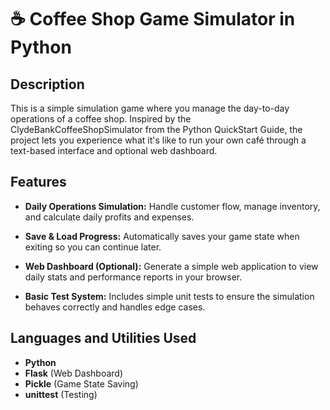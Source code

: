 <h1>☕️ Coffee Shop Game Simulator in Python</h1>

<h2>Description</h2>
This is a simple simulation game where you manage the day-to-day operations of a coffee shop. Inspired by the ClydeBankCoffeeShopSimulator from the Python QuickStart Guide, the project lets you experience what it's like to run your own café through a text-based interface and optional web dashboard.
<br />

<h2>Features</h2>

- <b>Daily Operations Simulation:</b> Handle customer flow, manage inventory, and calculate daily profits and expenses.

- <b>Save & Load Progress:</b> Automatically saves your game state when exiting so you can continue later.

- <b>Web Dashboard (Optional):</b> Generate a simple web application to view daily stats and performance reports in your browser.

- <b>Basic Test System:</b> Includes simple unit tests to ensure the simulation behaves correctly and handles edge cases.</b>

<h2>Languages and Utilities Used</h2>

- <b>Python</b> 
- <b>Flask</b> (Web Dashboard)
- <b>Pickle</b> (Game State Saving)
- <b>unittest</b> (Testing)

